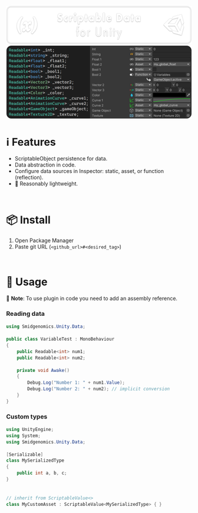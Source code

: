 ![](/.github/banner.png?raw=true "")
![](/.github/gallery.png?raw=true "")


# ℹ️ Features

* ScriptableObject persistence for data.
* Data abstraction in code.
* Configure data sources in Inspector: static, asset, or function (reflection).
* 🤞 Reasonably lightweight.



<br/>

# 📦 Install

1. Open Package Manager
2. Paste git URL (`<github_url>#<desired_tag>`)


<br/>

# 🚀 Usage

🧩 **Note**: To use plugin in code you need to add an assembly reference.

### Reading data

```cs
using Smidgenomics.Unity.Data;

public class VariableTest : MonoBehaviour
{
    public Readable<int> num1;
    public Readable<int> num2;

    private void Awake()
    {
        Debug.Log("Number 1: " + num1.Value);
        Debug.Log("Number 2: " + num2); // implicit conversion
    }	
}

```

### Custom types

```cs
using UnityEngine;
using System;
using Smidgenomics.Unity.Data;

[Serializable]
class MySerializedType
{
    public int a, b, c;
}


// inherit from ScriptableValue<>
class MyCustomAsset : ScriptableValue<MySerializedType> { }
```

